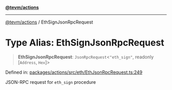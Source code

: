 [**@tevm/actions**](../README.md)

***

[@tevm/actions](../globals.md) / EthSignJsonRpcRequest

# Type Alias: EthSignJsonRpcRequest

> **EthSignJsonRpcRequest**: `JsonRpcRequest`\<`"eth_sign"`, readonly \[`Address`, `Hex`\]\>

Defined in: [packages/actions/src/eth/EthJsonRpcRequest.ts:249](https://github.com/evmts/tevm-monorepo/blob/main/packages/actions/src/eth/EthJsonRpcRequest.ts#L249)

JSON-RPC request for `eth_sign` procedure
